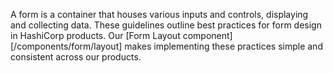 A form is a container that houses various inputs and controls, displaying and collecting data. These guidelines outline best practices for form design in HashiCorp products. Our [Form Layout component][/components/form/layout] makes implementing these practices simple and consistent across our products.